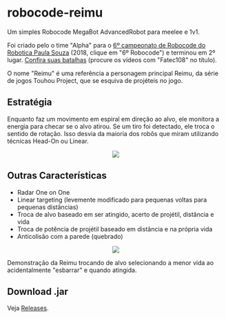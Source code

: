 # robocode-reimu
Um simples Robocode MegaBot AdvancedRobot para meelee e 1v1. 

Foi criado pelo o time "Alpha" para o [6º campeonato de Robocode do Robotica Paula Souza](http://www.robotica.cpscetec.com.br/eventos.php?pag=2018) (2018, clique em "6º Robocode") e terminou em 2º lugar.
[Confira suas batalhas](https://goo.gl/bB79ZQ) (procure os vídeos com "Fatec108" no título).

O nome "Reimu" é uma referência a personagem principal Reimu, da série de jogos Touhou Project, que se esquiva de projéteis no jogo.

## Estratégia
Enquanto faz um movimento em espiral em direção ao alvo, ele monitora a energia para checar se o alvo atirou.
Se um tiro foi detectado, ele troca o sentido de rotação. Isso desvia da maioria dos robôs que miram utilizando técnicas Head-On ou Linear.

<p align="center">
  <img src="https://user-images.githubusercontent.com/44736064/59645892-a4ccbf80-914a-11e9-902a-5db055b0a4b3.gif">
</p>

## Outras Características
- Radar One on One
- Linear targeting (levemente modificado para pequenas voltas para pequenas distâncias)
- Troca de alvo baseado em ser atingido, acerto de projétil, distância e vida
- Troca de potência de projétil baseado em distância e na própria vida
- Anticolisão com a parede (quebrado)


<p align="center">
  <img src="https://user-images.githubusercontent.com/44736064/59646847-11e25400-914f-11e9-82ce-d75b3dc52f4d.gif">
</p>

Demonstração da Reimu trocando de alvo selecionando a menor vida ao acidentalmente "esbarrar" e quando atingida.

## Download .jar
Veja [Releases](https://github.com/g-otn/robocode-reimu/releases).
